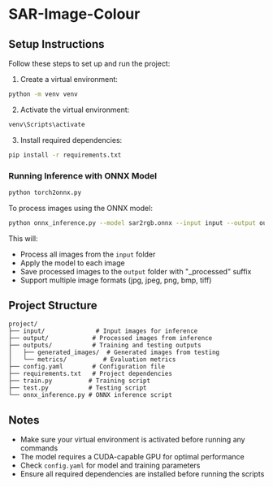 # SAR-Image-Colour

## Setup Instructions

Follow these steps to set up and run the project:

1. Create a virtual environment:
```bash
python -m venv venv
```

2. Activate the virtual environment:
```bash
venv\Scripts\activate
```

3. Install required dependencies:
```bash
pip install -r requirements.txt
```

### Running Inference with ONNX Model

```bash
python torch2onnx.py
```

To process images using the ONNX model:
```bash
python onnx_inference.py --model sar2rgb.onnx --input input --output output
```

This will:
- Process all images from the `input` folder
- Apply the model to each image
- Save processed images to the `output` folder with "_processed" suffix
- Support multiple image formats (jpg, jpeg, png, bmp, tiff)

## Project Structure

```
project/
├── input/              # Input images for inference
├── output/            # Processed images from inference
├── outputs/           # Training and testing outputs
│   ├── generated_images/  # Generated images from testing
│   └── metrics/          # Evaluation metrics
├── config.yaml        # Configuration file
├── requirements.txt   # Project dependencies
├── train.py          # Training script
├── test.py           # Testing script
└── onnx_inference.py # ONNX inference script
```

## Notes

- Make sure your virtual environment is activated before running any commands
- The model requires a CUDA-capable GPU for optimal performance
- Check `config.yaml` for model and training parameters
- Ensure all required dependencies are installed before running the scripts


